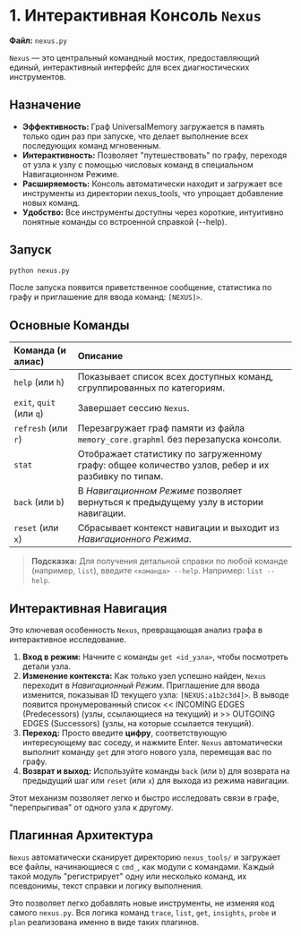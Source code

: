 # 1. Интерактивная Консоль `Nexus`

**Файл:** `nexus.py`

`Nexus` — это центральный командный мостик, предоставляющий единый, интерактивный интерфейс для всех диагностических инструментов.

## Назначение

-   **Эффективность:** Граф UniversalMemory загружается в память только один раз при запуске, что делает выполнение всех последующих команд мгновенным.
-   **Интерактивность:** Позволяет "путешествовать" по графу, переходя от узла к узлу с помощью числовых команд в специальном Навигационном Режиме.
-   **Расширяемость:** Консоль автоматически находит и загружает все инструменты из директории nexus_tools, что упрощает добавление новых команд.
-   **Удобство:** Все инструменты доступны через короткие, интуитивно понятные команды со встроенной справкой (--help).

## Запуск

```bash
python nexus.py
```

После запуска появится приветственное сообщение, статистика по графу и приглашение для ввода команд: `[NEXUS]>`.

## Основные Команды

| Команда (и алиас) | Описание |
| :--- | :--- |
| `help` (или `h`) | Показывает список всех доступных команд, сгруппированных по категориям. |
| `exit`, `quit` (или `q`) | Завершает сессию `Nexus`. |
| `refresh` (или `r`) | Перезагружает граф памяти из файла `memory_core.graphml` без перезапуска консоли. |
| `stat` | Отображает статистику по загруженному графу: общее количество узлов, ребер и их разбивку по типам. |
| `back` (или `b`) | В *Навигационном Режиме* позволяет вернуться к предыдущему узлу в истории навигации. |
| `reset` (или `x`) | Сбрасывает контекст навигации и выходит из *Навигационного Режима*. |

> **Подсказка:** Для получения детальной справки по любой команде (например, `list`), введите `<команда> --help`. Например: `list --help`.

## Интерактивная Навигация

Это ключевая особенность `Nexus`, превращающая анализ графа в интерактивное исследование.

1.  **Вход в режим:** Начните с команды `get <id_узла>`, чтобы посмотреть детали узла.
2.  **Изменение контекста:** Как только узел успешно найден, `Nexus` переходит в *Навигационный Режим*. Приглашение для ввода изменится, показывая ID текущего узла: `[NEXUS:a1b2c3d4]>`. В выводе появится пронумерованный список << INCOMING EDGES (Predecessors) (узлы, ссылающиеся на текущий) и >> OUTGOING EDGES (Successors) (узлы, на которые ссылается текущий).
3.  **Переход:** Просто введите **цифру**, соответствующую интересующему вас соседу, и нажмите Enter. `Nexus` автоматически выполнит команду `get` для этого нового узла, перемещая вас по графу.
4.  **Возврат и выход:** Используйте команды `back` (или `b`) для возврата на предыдущий шаг или `reset` (или `x`) для выхода из режима навигации.

Этот механизм позволяет легко и быстро исследовать связи в графе, "перепрыгивая" от одного узла к другому.

## Плагинная Архитектура

`Nexus` автоматически сканирует директорию `nexus_tools/` и загружает все файлы, начинающиеся с `cmd_`, как модули с командами. Каждый такой модуль "регистрирует" одну или несколько команд, их псевдонимы, текст справки и логику выполнения.

Это позволяет легко добавлять новые инструменты, не изменяя код самого `nexus.py`. Вся логика команд `trace`, `list`, `get`, `insights`, `probe` и `plan` реализована именно в виде таких плагинов.
